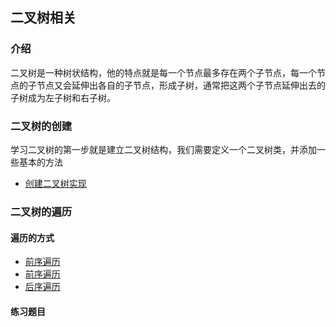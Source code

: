 ## 二叉树相关

### 介绍

二叉树是一种树状结构，他的特点就是每一个节点最多存在两个子节点，每一个节点的子节点又会延伸出各自的子节点，形成子树，通常把这两个子节点延伸出去的子树成为左子树和右子树。

### 二叉树的创建

学习二叉树的第一步就是建立二叉树结构，我们需要定义一个二叉树类，并添加一些基本的方法

- [创建二叉树实现](./创建二叉树.md)

### 二叉树的遍历

#### 遍历的方式
- [前序遍历](./前序遍历.md)
- [前序遍历](./中序遍历.md)
- [后序遍历](./后序遍历.md)

#### 练习题目

